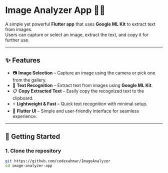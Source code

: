 # Image Analyzer App 📸📝

A simple yet powerful **Flutter app** that uses **Google ML Kit** to extract text from images.  
Users can capture or select an image, extract the text, and copy it for further use.

---

## ✨ Features

- 📷 **Image Selection** – Capture an image using the camera or pick one from the gallery.  
- 📝 **Text Recognition** – Extract text from images using **Google ML Kit**.  
- 📋 **Copy Extracted Text** – Easily copy the recognized text to the clipboard.  
- ⚡ **Lightweight & Fast** – Quick text recognition with minimal setup.  
- 📱 **Flutter UI** – Simple and user-friendly interface for seamless experience.  

---

## 🚀 Getting Started

### 1. Clone the repository
```bash
git https://github.com/codexahmar/ImageAnalyzer
cd image-analyzer-app

